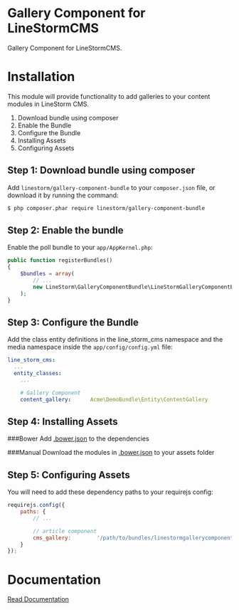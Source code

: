 Gallery Component for LineStormCMS
==================================

Gallery Component for LineStormCMS.

Installation
============
This module will provide functionality to add galleries to your content modules in LineStorm CMS.

1. Download bundle using composer
2. Enable the Bundle
3. Configure the Bundle
4. Installing Assets
5. Configuring Assets

Step 1: Download bundle using composer
--------------------------------------

Add `linestorm/gallery-component-bundle` to your `composer.json` file, or download it by running the command:

```bash
$ php composer.phar require linestorm/gallery-component-bundle
```

Step 2: Enable the bundle
-------------------------

Enable the poll bundle to your `app/AppKernel.php`:

```php
public function registerBundles()
{
    $bundles = array(
        // ...
        new LineStorm\GalleryComponentBundle\LineStormGalleryComponentBundle(),
    );
}
```

Step 3: Configure the Bundle
----------------------------

Add the class entity definitions in the line_storm_cms namespace and the media namespace
inside the `app/config/config.yml` file:

```yml
line_storm_cms:
  ...
  entity_classes:
    ...

    # Gallery Component
    content_gallery:      Acme\DemoBundle\Entity\ContentGallery
```

Step 4: Installing Assets
-------------------------

###Bower
Add [.bower.json](.bower.json) to the dependencies

###Manual
Download the modules in [.bower.json](.bower.json) to your assets folder


Step 5: Configuring Assets
--------------------------

You will need to add these dependency paths to your requirejs config:

```js
requirejs.config({
    paths: {
        // ...

        // article component
        cms_gallery:        '/path/to/bundles/linestormgallerycomponent/js/gallery',
    }
});
```


Documentation
=============

[Read Documentation](docs/index.md)
